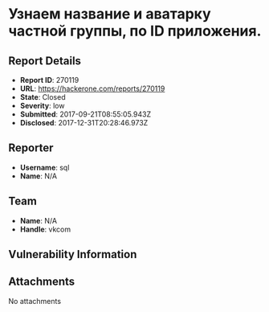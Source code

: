 # Узнаем название и аватарку частной группы, по ID приложения.

## Report Details
- **Report ID**: 270119
- **URL**: https://hackerone.com/reports/270119
- **State**: Closed
- **Severity**: low
- **Submitted**: 2017-09-21T08:55:05.943Z
- **Disclosed**: 2017-12-31T20:28:46.973Z

## Reporter
- **Username**: sql
- **Name**: N/A

## Team
- **Name**: N/A
- **Handle**: vkcom

## Vulnerability Information


## Attachments
No attachments

